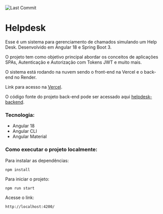 ![Last Commit](https://img.shields.io/github/last-commit/santosjennifer/helpdesk-frontend)

# Helpdesk

Esse é um sistema para gerenciamento de chamados simulando um Help Desk. Desenvolvido em Angular 18 e Spring Boot 3.

O projeto tem como objetivo principal abordar os conceitos de aplicações SPAs, Autenticação e Autorização com Tokens JWT e muito mais.

O sistema está rodando na nuvem sendo o front-end na Vercel e o back-end no Render.

Link para acesso na [Vercel](https://helpdesk-six-lemon.vercel.app/).

O código fonte do projeto back-end pode ser acessado aqui [helpdesk-backend](https://github.com/santosjennifer/helpdesk-backend).

### Tecnologia:
- Angular 18
- Angular CLI
- Angular Material

### Como executar o projeto localmente:

Para instalar as dependências:
```
npm install
```

Para iniciar o projeto:
```
npm run start
```

Acesse o link:
```
http://localhost:4200/
```
